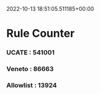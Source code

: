 2022-10-13 18:51:05.511185+00:00
# Rule Counter 
 ### UCATE : 541001

 ### Veneto : 86663

 ### Allowlist : 13924